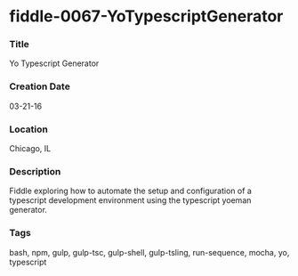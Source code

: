 fiddle-0067-YoTypescriptGenerator
======

### Title

Yo Typescript Generator


### Creation Date

03-21-16


### Location

Chicago, IL


### Description

Fiddle exploring how to automate the setup and configuration of a typescript development environment using the
typescript yoeman generator.


### Tags

bash, npm, gulp, gulp-tsc, gulp-shell, gulp-tsling, run-sequence, mocha, yo, typescript
